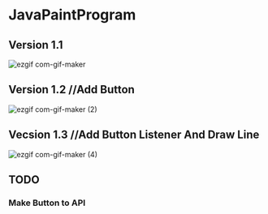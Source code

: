 # JavaPaintProgram
## Version 1.1
![ezgif com-gif-maker](https://user-images.githubusercontent.com/26569299/117534357-00004780-b02c-11eb-8666-19c05fd06189.gif)
## Version 1.2 //Add Button
![ezgif com-gif-maker (2)](https://user-images.githubusercontent.com/26569299/117835350-e15fb200-b2b2-11eb-8ff2-5f22773f9bdb.gif)
## Vecsion 1.3 //Add Button Listener And Draw Line
![ezgif com-gif-maker (4)](https://user-images.githubusercontent.com/26569299/118398244-bc908380-b692-11eb-8197-e3a3b0f65dd8.gif)


## TODO
### Make Button to API
